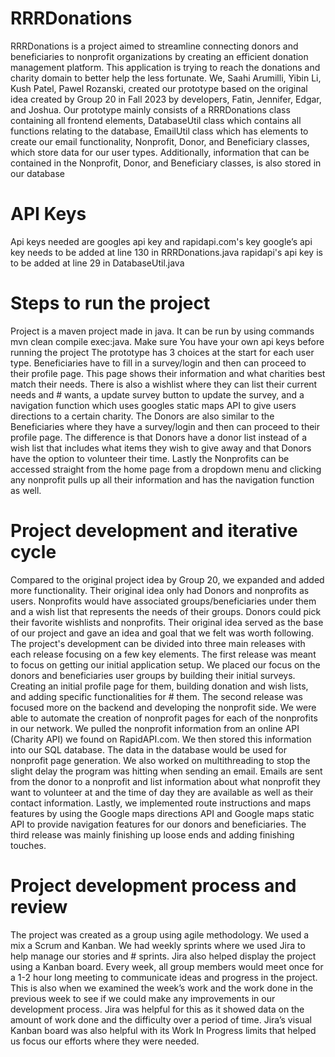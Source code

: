 # RRRDonations

RRRDonations is a project aimed to streamline connecting donors and beneficiaries to nonprofit organizations 
by creating an efficient donation management platform. This application is trying to reach the donations and 
charity domain to better help the less fortunate. We, Saahi Arumilli, Yibin Li, Kush Patel, Pawel Rozanski, 
created our prototype based on the original idea created by Group 20 in Fall 2023 by developers, Fatin, Jennifer, 
Edgar, and Joshua. Our prototype mainly consists of a RRRDonations class containing all frontend elements, DatabaseUtil 
class which contains all functions relating to the database, EmailUtil class which has elements to create our email 
functionality, Nonprofit, Donor, and Beneficiary classes, which store data for our user types. Additionally, information 
that can be contained in the Nonprofit, Donor, and Beneficiary classes, is also stored in our database 

# API Keys

Api keys needed are googles api key and rapidapi.com's key 
google’s api key needs to be added at line 130 in RRRDonations.java
rapidapi's api key is to be added at line 29 in DatabaseUtil.java

# Steps to run the project

Project is a maven project made in java. It can be run by using commands mvn clean compile exec:java. Make sure 
You have your own api keys before running the project The prototype has 3 choices at the start for each user type. Beneficiaries have to 
fill in a survey/login and then can proceed to their profile page. This page shows their information and what charities best match their 
needs. There is also a wishlist where they can list their current needs and # wants, a update survey button to update the survey, and a 
navigation function which uses googles static maps API to give users directions to a certain charity. The Donors are also similar to the 
Beneficiaries where they have a survey/login and then can proceed to their profile page. The difference is that Donors have a donor list 
instead of a wish list that includes what items they wish to give away and that Donors have the option to volunteer their time. Lastly 
the Nonprofits can be accessed straight from the home page from a dropdown menu and clicking any nonprofit pulls up all their 
information and has the navigation function as well. 

# Project development and iterative cycle

Compared to the original project idea by Group 20, we expanded and added more functionality. Their original idea only had Donors and 
nonprofits as users. Nonprofits would have associated groups/beneficiaries under them and a wish list that represents the needs of their 
groups. Donors could pick their favorite wishlists and nonprofits. Their original idea served as the base of our project and gave an 
idea and goal that we felt was worth following. The project's development can be divided into three main releases with each release 
focusing on a few key elements. The first release was meant to focus on getting our initial application setup. We placed our focus on 
the donors and beneficiaries user groups by building their initial surveys. Creating an initial profile page for them, building donation 
and wish lists, and adding specific functionalities for # them. The second release was focused more on the backend and developing the 
nonprofit side. We were able to automate the creation of nonprofit pages for each of the nonprofits in our network. We pulled the 
nonprofit information from an online API (Charity API) we found on RapidAPI.com. We then stored this information into our SQL database. 
The data in the database would be used for nonprofit page generation. We also worked on multithreading to stop the slight delay the 
program was hitting when sending an email. Emails are sent from the donor to a nonprofit and list information about what nonprofit they 
want to volunteer at and the time of day they are available as well as their contact information. Lastly, we implemented route 
instructions and maps features by using the Google maps directions API and Google maps static API to provide navigation features for our 
donors and beneficiaries. The third release was mainly finishing up loose ends and adding finishing touches.

# Project development process and review

The project was created as a group using agile methodology. We used a mix a Scrum and Kanban. We had weekly sprints where we used Jira 
to help manage our stories and # sprints. Jira also helped display the project using a Kanban board. Every week, all group members would 
meet once for a 1-2 hour long meeting to communicate ideas and progress in the project. This is also when we examined the week’s work 
and the work done in the previous week to see if we could make any improvements in our development process. Jira was helpful for this as 
it showed data on the amount of work done and the difficulty over a period of time. Jira’s visual Kanban board was also helpful with its 
Work In Progress limits that helped us focus our efforts where they were needed.
